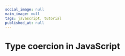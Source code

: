 ```yaml
---
social_image: null
main_image: null
tags: javascript, tutorial
published_at: null
---
```


# Type coercion in JavaScript

